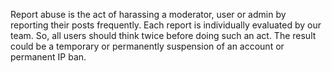 Report abuse is the act of harassing a moderator, user or admin by reporting their posts frequently. Each report is individually evaluated by our team. So, all users should think twice before doing such an act. The result could be a temporary or permanently suspension of an account or permanent IP ban.

